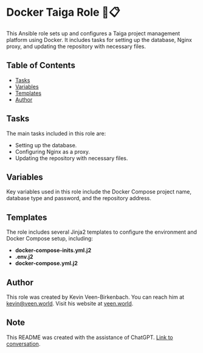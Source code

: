 # Docker Taiga Role 🐳📋

This Ansible role sets up and configures a Taiga project management platform using Docker. It includes tasks for setting up the database, Nginx proxy, and updating the repository with necessary files.

## Table of Contents

- [Tasks](#tasks)
- [Variables](#variables)
- [Templates](#templates)
- [Author](#author)

## Tasks

The main tasks included in this role are:

- Setting up the database.
- Configuring Nginx as a proxy.
- Updating the repository with necessary files.

## Variables

Key variables used in this role include the Docker Compose project name, database type and password, and the repository address.

## Templates

The role includes several Jinja2 templates to configure the environment and Docker Compose setup, including:

- **docker-compose-inits.yml.j2**
- **.env.j2**
- **docker-compose.yml.j2**

## Author

This role was created by Kevin Veen-Birkenbach. You can reach him at [kevin@veen.world](mailto:kevin@veen.world). Visit his website at [veen.world](https://www.veen.world/).

## Note

This README was created with the assistance of ChatGPT. [Link to conversation](https://chatgpt.com/share/fee718ab-cfe1-46f3-b97f-8f8c896ffd11).
